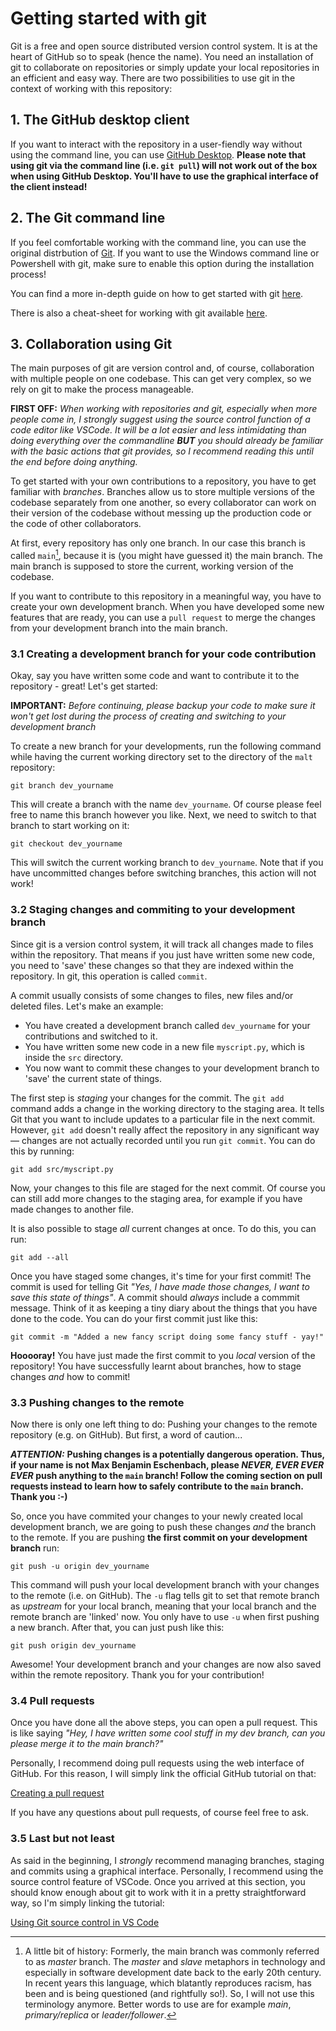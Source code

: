 # Getting started with git

Git is a free and open source distributed version control system. It is at the
heart of GitHub so to speak (hence the name). You need an installation of git
to collaborate on repositories or simply update your local repositories in
an efficient and easy way. There are two possibilities to use git in the
context of working with this repository:

## 1. The GitHub desktop client

If you want to interact with the repository in a user-fiendly way without
using the command line, you can use [GitHub Desktop](https://desktop.github.com/).
**Please note that using git via the command line (i.e. `git pull`) will not
work out of the box when using GitHub Desktop. You'll have to use the graphical
interface of the client instead!**

## 2. The Git command line

If you feel comfortable working with the command line, you can use the original
distrbution of [Git](https://git-scm.com/). If you want to use the Windows
command line or Powershell with git, make sure to enable this option during
the installation process!

You can find a more in-depth guide on how to get started with git [here](https://github.com/git-guides/install-git).


There is also a cheat-sheet for working with git available [here](https://about.gitlab.com/images/press/git-cheat-sheet.pdf).

## 3. Collaboration using Git

The main purposes of git are version control and, of course, collaboration
with multiple people on one codebase. This can get very complex, so we rely
on git to make the process manageable.

**FIRST OFF:** *When working with repositories and git, especially when more
people come in, I strongly suggest using the source control function of a
code editor like VSCode. It will be a lot easier and less intimidating than
doing everything over the commandline **BUT** you should already be familiar
with the basic actions that git provides, so I recommend reading this until
the end before doing anything.*

To get started with your own contributions to a repository, you have to
get familiar with *branches*. Branches allow us to store multiple versions
of the codebase separately from one another, so every collaborator can work
on their version of the codebase without messing up the production code or the
code of other collaborators.

At first, every repository has only one branch. In our case this branch is
called `main`[^1], because it is (you might have guessed it) the main branch.
The main branch is supposed to store the current, working version of the
codebase.

If you want to contribute to this repository in a meaningful way, you have to
create your own development branch. When you have developed some new features
that are ready, you can use a `pull request` to merge the changes from your
development branch into the main branch.

### 3.1 Creating a development branch for your code contribution

Okay, say you have written some code and want to contribute it to the
repository - great! Let's get started:

**IMPORTANT:** *Before continuing, please backup your code to make sure it
won't get lost during the process of creating and switching to your development
branch*

To create a new branch for your developments, run the following command
while having the current working directory set to the directory of the
`malt` repository:

```
git branch dev_yourname
```

This will create a branch with the name `dev_yourname`. Of course please feel
free to name this branch however you like. Next, we need to switch to that
branch to start working on it:

```
git checkout dev_yourname
```

This will switch the current working branch to `dev_yourname`. Note that if you
have uncommitted changes before switching branches, this action will not work!

### 3.2 Staging changes and commiting to your development branch

Since git is a version control system, it will track all changes made to files
within the repository. That means if you just have written some new code, you
need to 'save' these changes so that they are indexed within the repository.
In git, this operation is called `commit`.

A commit usually consists of some changes to files, new files and/or deleted
files. Let's make an example:

- You have created a development branch called `dev_yourname` for your
contributions and switched to it.
- You have written some new code in a new file `myscript.py`, which is inside
the `src` directory.
- You now want to commit these changes to your development branch to 'save'
the current state of things.

The first step is *staging* your changes for the commit. The `git add` command
adds a change in the working directory to the staging area. It tells Git that
you want to include updates to a particular file in the next commit. However,
`git add` doesn't really affect the repository in any significant way —
changes are not actually recorded until you run `git commit`.
You can do this by running:

```
git add src/myscript.py
```

Now, your changes to this file are staged for the next commit. Of course you
can still add more changes to the staging area, for example if you have made
changes to another file.

It is also possible to stage *all* current changes at once. To do this, you
can run:

```
git add --all
```

Once you have staged some changes, it's time for your first commit! The commit
is used for telling Git *"Yes, I have made those changes, I want to save this
state of things"*. A commit should *always* include a commmit message. Think of
it as keeping a tiny diary about the things that you have done to the code.
You can do your first commit just like this:

```
git commit -m "Added a new fancy script doing some fancy stuff - yay!"
```

**Hooooray!** You have just made the first commit to you *local* version of the
repository! You have successfully learnt about branches, how to stage changes
*and* how to commit!

### 3.3 Pushing changes to the remote

Now there is only one left thing to do: Pushing your changes to the remote
repository (e.g. on GitHub). But first, a word of caution...

***ATTENTION:*** **Pushing changes is a potentially dangerous operation. Thus,
if your name is not Max Benjamin Eschenbach, please *NEVER, EVER EVER EVER*
push anything to the `main` branch! Follow the coming section on pull requests
instead to learn how to safely contribute to the `main` branch. Thank you :-)**

So, once you have commited your changes to your newly created local development
branch, we are going to push these changes *and* the branch to the remote. If
you are pushing **the first commit on your development branch** run:

```
git push -u origin dev_yourname
```

This command will push your local development branch with your changes to the
remote (i.e. on GitHub). The `-u` flag tells git to set that remote branch as
*upstream* for your local branch, meaning that your local branch and the remote
branch are 'linked' now. You only have to use `-u` when first pushing a new
branch. After that, you can just push like this:

```
git push origin dev_yourname
```

Awesome! Your development branch and your changes are now also saved within the
remote repository. Thank you for your contribution!

### 3.4 Pull requests

Once you have done all the above steps, you can open a pull request. This is
like saying *"Hey, I have written some cool stuff in my dev branch, can you
please merge it to the main branch?"*

Personally, I recommend doing pull requests using the web interface of GitHub.
For this reason, I will simply link the official GitHub tutorial on that:

[Creating a pull request](https://docs.github.com/en/pull-requests/collaborating-with-pull-requests/proposing-changes-to-your-work-with-pull-requests/creating-a-pull-request)

If you have any questions about pull requests, of course feel free to ask.

### 3.5 Last but not least

As said in the beginning, I *strongly* recommend managing branches, staging and
commits using a graphical interface. Personally, I recommend using the source
control feature of VSCode. Once you arrived at this section, you should know
enough about git to work with it in a pretty straightforward way, so I'm
simply linking the tutorial:

[Using Git source control in VS Code](https://code.visualstudio.com/docs/sourcecontrol/overview)


[^1]: A little bit of history: Formerly, the main branch was commonly referred
to as *master* branch. The *master* and *slave* metaphors in technology and
especially in software development date back to the early 20th century. In
recent years this language, which blatantly reproduces racism, has been and is
being questioned (and rightfully so!). So, I will not use this terminology
anymore. Better words to use are for example *main*, *primary/replica* or
*leader/follower*.
